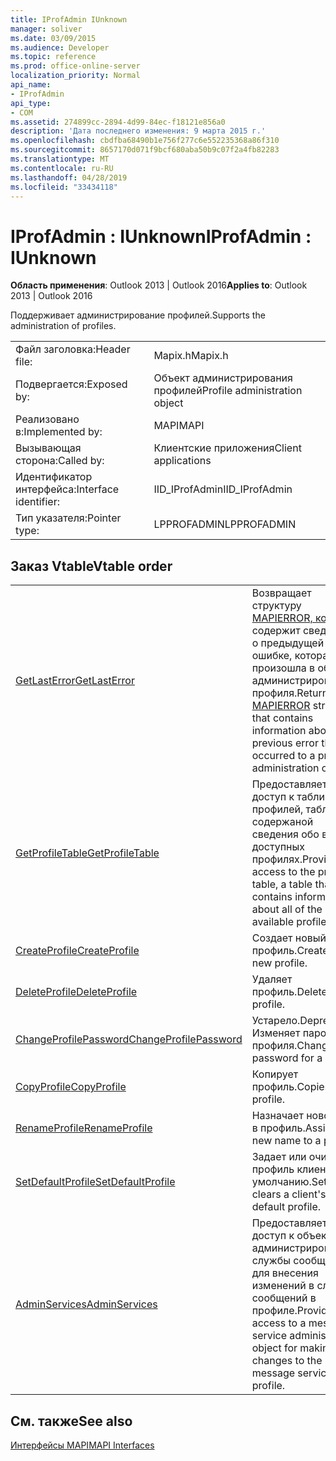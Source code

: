 ```yaml
---
title: IProfAdmin IUnknown
manager: soliver
ms.date: 03/09/2015
ms.audience: Developer
ms.topic: reference
ms.prod: office-online-server
localization_priority: Normal
api_name:
- IProfAdmin
api_type:
- COM
ms.assetid: 274899cc-2894-4d99-84ec-f18121e856a0
description: 'Дата последнего изменения: 9 марта 2015 г.'
ms.openlocfilehash: cbdfba68490b1e756f277c6e552235368a86f310
ms.sourcegitcommit: 8657170d071f9bcf680aba50b9c07f2a4fb82283
ms.translationtype: MT
ms.contentlocale: ru-RU
ms.lasthandoff: 04/28/2019
ms.locfileid: "33434118"
---
```

# <a name="iprofadmin--iunknown"></a><span data-ttu-id="7a163-103">IProfAdmin : IUnknown</span><span class="sxs-lookup"><span data-stu-id="7a163-103">IProfAdmin : IUnknown</span></span>

  
  
<span data-ttu-id="7a163-104">**Область применения**: Outlook 2013 | Outlook 2016</span><span class="sxs-lookup"><span data-stu-id="7a163-104">**Applies to**: Outlook 2013 | Outlook 2016</span></span> 
  
<span data-ttu-id="7a163-105">Поддерживает администрирование профилей.</span><span class="sxs-lookup"><span data-stu-id="7a163-105">Supports the administration of profiles.</span></span> 
  
|||
|:-----|:-----|
|<span data-ttu-id="7a163-106">Файл заголовка:</span><span class="sxs-lookup"><span data-stu-id="7a163-106">Header file:</span></span>  <br/> |<span data-ttu-id="7a163-107">Mapix.h</span><span class="sxs-lookup"><span data-stu-id="7a163-107">Mapix.h</span></span>  <br/> |
|<span data-ttu-id="7a163-108">Подвергается:</span><span class="sxs-lookup"><span data-stu-id="7a163-108">Exposed by:</span></span>  <br/> |<span data-ttu-id="7a163-109">Объект администрирования профилей</span><span class="sxs-lookup"><span data-stu-id="7a163-109">Profile administration object</span></span>  <br/> |
|<span data-ttu-id="7a163-110">Реализовано в:</span><span class="sxs-lookup"><span data-stu-id="7a163-110">Implemented by:</span></span>  <br/> |<span data-ttu-id="7a163-111">MAPI</span><span class="sxs-lookup"><span data-stu-id="7a163-111">MAPI</span></span>  <br/> |
|<span data-ttu-id="7a163-112">Вызывающая сторона:</span><span class="sxs-lookup"><span data-stu-id="7a163-112">Called by:</span></span>  <br/> |<span data-ttu-id="7a163-113">Клиентские приложения</span><span class="sxs-lookup"><span data-stu-id="7a163-113">Client applications</span></span>  <br/> |
|<span data-ttu-id="7a163-114">Идентификатор интерфейса:</span><span class="sxs-lookup"><span data-stu-id="7a163-114">Interface identifier:</span></span>  <br/> |<span data-ttu-id="7a163-115">IID_IProfAdmin</span><span class="sxs-lookup"><span data-stu-id="7a163-115">IID_IProfAdmin</span></span>  <br/> |
|<span data-ttu-id="7a163-116">Тип указателя:</span><span class="sxs-lookup"><span data-stu-id="7a163-116">Pointer type:</span></span>  <br/> |<span data-ttu-id="7a163-117">LPPROFADMIN</span><span class="sxs-lookup"><span data-stu-id="7a163-117">LPPROFADMIN</span></span>  <br/> |
   
## <a name="vtable-order"></a><span data-ttu-id="7a163-118">Заказ Vtable</span><span class="sxs-lookup"><span data-stu-id="7a163-118">Vtable order</span></span>

|||
|:-----|:-----|
|[<span data-ttu-id="7a163-119">GetLastError</span><span class="sxs-lookup"><span data-stu-id="7a163-119">GetLastError</span></span>](iprofadmin-getlasterror.md) <br/> |<span data-ttu-id="7a163-120">Возвращает структуру [MAPIERROR, которая](mapierror.md) содержит сведения о предыдущей ошибке, которая произошла в объекте администрирования профиля.</span><span class="sxs-lookup"><span data-stu-id="7a163-120">Returns a [MAPIERROR](mapierror.md) structure that contains information about the previous error that occurred to a profile administration object.</span></span>  <br/> |
|[<span data-ttu-id="7a163-121">GetProfileTable</span><span class="sxs-lookup"><span data-stu-id="7a163-121">GetProfileTable</span></span>](iprofadmin-getprofiletable.md) <br/> |<span data-ttu-id="7a163-122">Предоставляет доступ к таблице профилей, таблице, содержаной сведения обо всех доступных профилях.</span><span class="sxs-lookup"><span data-stu-id="7a163-122">Provides access to the profile table, a table that contains information about all of the available profiles.</span></span>  <br/> |
|[<span data-ttu-id="7a163-123">CreateProfile</span><span class="sxs-lookup"><span data-stu-id="7a163-123">CreateProfile</span></span>](iprofadmin-createprofile.md) <br/> |<span data-ttu-id="7a163-124">Создает новый профиль.</span><span class="sxs-lookup"><span data-stu-id="7a163-124">Creates a new profile.</span></span>  <br/> |
|[<span data-ttu-id="7a163-125">DeleteProfile</span><span class="sxs-lookup"><span data-stu-id="7a163-125">DeleteProfile</span></span>](iprofadmin-deleteprofile.md) <br/> |<span data-ttu-id="7a163-126">Удаляет профиль.</span><span class="sxs-lookup"><span data-stu-id="7a163-126">Deletes a profile.</span></span>  <br/> |
|[<span data-ttu-id="7a163-127">ChangeProfilePassword</span><span class="sxs-lookup"><span data-stu-id="7a163-127">ChangeProfilePassword</span></span>](iprofadmin-changeprofilepassword.md) <br/> |<span data-ttu-id="7a163-128">Устарело.</span><span class="sxs-lookup"><span data-stu-id="7a163-128">Deprecated.</span></span> <span data-ttu-id="7a163-129">Изменяет пароль для профиля.</span><span class="sxs-lookup"><span data-stu-id="7a163-129">Changes the password for a profile.</span></span>  <br/> |
|[<span data-ttu-id="7a163-130">CopyProfile</span><span class="sxs-lookup"><span data-stu-id="7a163-130">CopyProfile</span></span>](iprofadmin-copyprofile.md) <br/> |<span data-ttu-id="7a163-131">Копирует профиль.</span><span class="sxs-lookup"><span data-stu-id="7a163-131">Copies a profile.</span></span>  <br/> |
|[<span data-ttu-id="7a163-132">RenameProfile</span><span class="sxs-lookup"><span data-stu-id="7a163-132">RenameProfile</span></span>](iprofadmin-renameprofile.md) <br/> |<span data-ttu-id="7a163-133">Назначает новое имя в профиль.</span><span class="sxs-lookup"><span data-stu-id="7a163-133">Assigns a new name to a profile.</span></span>  <br/> |
|[<span data-ttu-id="7a163-134">SetDefaultProfile</span><span class="sxs-lookup"><span data-stu-id="7a163-134">SetDefaultProfile</span></span>](iprofadmin-setdefaultprofile.md) <br/> |<span data-ttu-id="7a163-135">Задает или очищает профиль клиента по умолчанию.</span><span class="sxs-lookup"><span data-stu-id="7a163-135">Sets or clears a client's default profile.</span></span>  <br/> |
|[<span data-ttu-id="7a163-136">AdminServices</span><span class="sxs-lookup"><span data-stu-id="7a163-136">AdminServices</span></span>](iprofadmin-adminservices.md) <br/> |<span data-ttu-id="7a163-137">Предоставляет доступ к объекту администрирования службы сообщений для внесения изменений в службы сообщений в профиле.</span><span class="sxs-lookup"><span data-stu-id="7a163-137">Provides access to a message service administration object for making changes to the message services in a profile.</span></span>  <br/> |
   
## <a name="see-also"></a><span data-ttu-id="7a163-138">См. также</span><span class="sxs-lookup"><span data-stu-id="7a163-138">See also</span></span>



[<span data-ttu-id="7a163-139">Интерфейсы MAPI</span><span class="sxs-lookup"><span data-stu-id="7a163-139">MAPI Interfaces</span></span>](mapi-interfaces.md)

